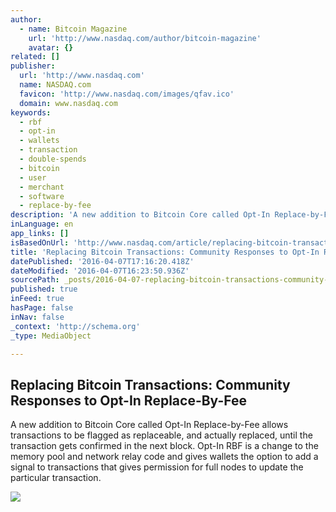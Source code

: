 ```yaml
---
author:
  - name: Bitcoin Magazine
    url: 'http://www.nasdaq.com/author/bitcoin-magazine'
    avatar: {}
related: []
publisher:
  url: 'http://www.nasdaq.com'
  name: NASDAQ.com
  favicon: 'http://www.nasdaq.com/images/qfav.ico'
  domain: www.nasdaq.com
keywords:
  - rbf
  - opt-in
  - wallets
  - transaction
  - double-spends
  - bitcoin
  - user
  - merchant
  - software
  - replace-by-fee
description: 'A new addition to Bitcoin Core called Opt-In Replace-by-Fee allows transactions to be flagged as replaceable, and actually replaced, until the transaction gets confirmed in the next block. Opt-In RBF is a change to the memory pool and network relay code and gives wallets the option to add a signal to transactions that gives permission for full nodes to update the particular transaction.'
inLanguage: en
app_links: []
isBasedOnUrl: 'http://www.nasdaq.com/article/replacing-bitcoin-transactions-community-responses-to-opt-in-replace-by-fee-cm603125'
title: 'Replacing Bitcoin Transactions: Community Responses to Opt-In Replace-By-Fee'
datePublished: '2016-04-07T17:16:20.418Z'
dateModified: '2016-04-07T16:23:50.936Z'
sourcePath: _posts/2016-04-07-replacing-bitcoin-transactions-community-responses-to-opt-i.md
published: true
inFeed: true
hasPage: false
inNav: false
_context: 'http://schema.org'
_type: MediaObject

---
```

<article style=""><h1>Replacing Bitcoin Transactions: Community Responses to Opt-In Replace-By-Fee</h1><p>A new addition to Bitcoin Core called Opt-In Replace-by-Fee allows transactions to be flagged as replaceable, and actually replaced, until the transaction gets confirmed in the next block. Opt-In RBF is a change to the memory pool and network relay code and gives wallets the option to add a signal to transactions that gives permission for full nodes to update the particular transaction.</p><img src="http://www.nasdaq.com/reference/hiresphotos/news-photos/bitcoin/325x200/bitcoin27.jpg" /></article>